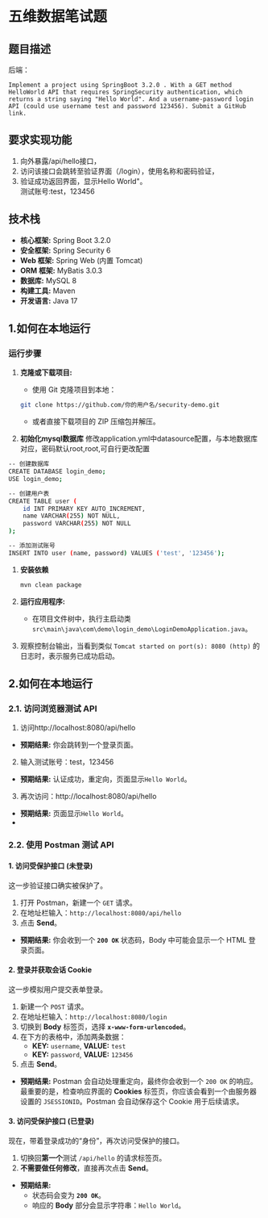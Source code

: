 # 五维数据笔试题
## 题目描述
后端：
```
Implement a project using SpringBoot 3.2.0 . With a GET method HelloWorld API that requires SpringSecurity authentication, which returns a string saying "Hello World". And a username-password login API (could use username test and password 123456). Submit a GitHub link.
```
## 要求实现功能
1. 向外暴露/api/hello接口，
2. 访问该接口会跳转至验证界面（/login），使用名称和密码验证，
3. 验证成功返回界面，显示Hello World"。<br>
测试账号:test，123456

## 技术栈

*   **核心框架:** Spring Boot 3.2.0
*   **安全框架:** Spring Security 6
*   **Web 框架:** Spring Web (内置 Tomcat)
*   **ORM 框架:** MyBatis 3.0.3
*   **数据库:** MySQL 8
*   **构建工具:** Maven
*   **开发语言:** Java 17

## 1.如何在本地运行
### 运行步骤

1.  **克隆或下载项目:**
    *   使用 Git 克隆项目到本地：
      ```bash
      git clone https://github.com/你的用户名/security-demo.git
      ```
    *   或者直接下载项目的 ZIP 压缩包并解压。

2. **初始化mysql数据库**
修改application.yml中datasource配置，与本地数据库对应，密码默认root,root,可自行更改配置
```bash
-- 创建数据库
CREATE DATABASE login_demo;
USE login_demo;

-- 创建用户表
CREATE TABLE user (
    id INT PRIMARY KEY AUTO_INCREMENT,
    name VARCHAR(255) NOT NULL,
    password VARCHAR(255) NOT NULL
);

-- 添加测试账号
INSERT INTO user (name, password) VALUES ('test', '123456');
```

1.  **安装依赖**
      ```bash
      mvn clean package
      ```
2.  **运行应用程序:**
    *   在项目文件树中，执行主启动类 `src\main\java\com\demo\login_demo\LoginDemoApplication.java`。

3.  观察控制台输出，当看到类似 `Tomcat started on port(s): 8080 (http)` 的日志时，表示服务已成功启动。

## 2.如何在本地运行

### 2.1. 访问浏览器测试 API
1.  访问http://localhost:8080/api/hello
*   **预期结果:** 你会跳转到一个登录页面。
2.  输入测试账号：test，123456
*   **预期结果:** 认证成功，重定向，页面显示`Hello World`。
3.  再次访问：http://localhost:8080/api/hello
*   **预期结果:** 页面显示`Hello World`。
*   
### 2.2. 使用 Postman 测试 API

#### 1. 访问受保护接口 (未登录)

这一步验证接口确实被保护了。

1.  打开 Postman，新建一个 `GET` 请求。
2.  在地址栏输入：`http://localhost:8080/api/hello`
3.  点击 **Send**。

*   **预期结果:** 你会收到一个 **`200 OK`** 状态码，Body 中可能会显示一个 HTML 登录页面。
#### 2. 登录并获取会话 Cookie

这一步模拟用户提交表单登录。

1.  新建一个 `POST` 请求。
2.  在地址栏输入：`http://localhost:8080/login`
3.  切换到 **Body** 标签页，选择 **`x-www-form-urlencoded`**。
4.  在下方的表格中，添加两条数据：
    *   **KEY:** `username`, **VALUE:** `test`
    *   **KEY:** `password`, **VALUE:** `123456`
5.  点击 **Send**。

*   **预期结果:** Postman 会自动处理重定向，最终你会收到一个 `200 OK` 的响应。最重要的是，检查响应界面的 **Cookies** 标签页，你应该会看到一个由服务器设置的 `JSESSIONID`。Postman 会自动保存这个 Cookie 用于后续请求。
#### 3. 访问受保护接口 (已登录)

现在，带着登录成功的“身份”，再次访问受保护的接口。

1.  切换回**第一个**测试 `/api/hello` 的请求标签页。
2.  **不需要做任何修改**，直接再次点击 **Send**。

*   **预期结果:**
    *   状态码会变为 **`200 OK`**。
    *   响应的 **Body** 部分会显示字符串：`Hello World`。
